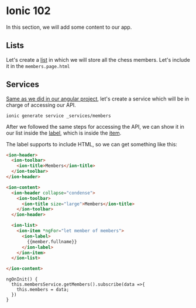 # Ionic 102

In this section, we will add some content to our app.

## Lists

Let's create a [list](https://ionicframework.com/docs/api/list) in which we will store all the chess members. Let's include it in the `members.page.html`

## Services

[Same as we did in our angular project](https://github.com/franciscovilchezv/platform-based-development/blob/feat/5-ionic-intro/Labs/Lab4/webapp_101.md#making-an-http-call-from-the-ui), let's create a service which will be in charge of accessing our API.

```
ionic generate service _services/members
```

After we followed the same steps for accessing the API, we can show it in our list inside the [label](https://ionicframework.com/docs/api/label), which is inside the [item](https://ionicframework.com/docs/api/item).

The label supports to include HTML, so we can get something like this:

```html
<ion-header>
  <ion-toolbar>
    <ion-title>Members</ion-title>
  </ion-toolbar>
</ion-header>

<ion-content>
  <ion-header collapse="condense">
    <ion-toolbar>
      <ion-title size="large">Members</ion-title>
    </ion-toolbar>
  </ion-header>

  <ion-list>
    <ion-item *ngFor="let member of members">
      <ion-label>
        {{member.fullname}}
      </ion-label>
    </ion-item>
  </ion-list>

</ion-content>

```

```
ngOnInit() {
  this.membersService.getMembers().subscribe(data =>{
    this.members = data;
  })
}
```
